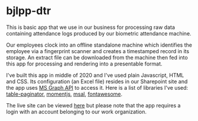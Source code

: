 # bjlpp-dtr
This is basic app that we use in our business for processing raw data containing attendance logs produced by our biometric attendance machine. 

Our employees clock into an offline standalone machine which identifies the employee via a fingerprint scanner and creates a timestamped record in its storage.
An extract file can be downloaded from the machine then fed into this app for processing and rendering into a presentable format.

I've built this app in middle of 2020 and I've used plain Javascript, HTML and CSS. Its configuration (an Excel file) resides in our Sharepoint site and the app uses [MS Graph API](https://docs.microsoft.com/en-us/graph/use-the-api) to access it. Here is a list of libraries I've used: [table-paginator](https://github.com/jamesonmccowan/table-paginator), [momentjs](https://momentjs.com/), [msal](https://docs.microsoft.com/en-us/azure/active-directory/develop/msal-overview), [fontawesome](https://fontawesome.com/).

The live site can be viewed [here](https://www.bjlprintingpress.com/utils/dtr/) but please note that the app requires a login with an account belonging to our work organization.
